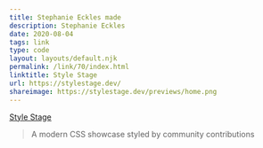 ```yaml
---
title: Stephanie Eckles made
description: Stephanie Eckles
date: 2020-08-04
tags: link
type: code
layout: layouts/default.njk
permalink: /link/70/index.html
linktitle: Style Stage
url: https://stylestage.dev/
shareimage: https://stylestage.dev/previews/home.png
---
```


[Style Stage](https://stylestage.dev/)

> A modern CSS showcase styled by community contributions
